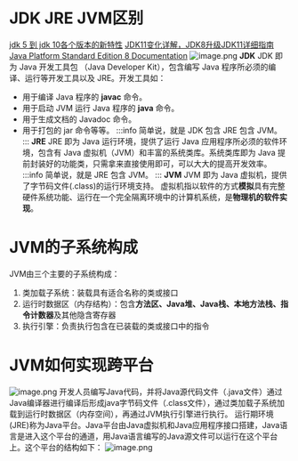# JDK  JRE  JVM区别
[jdk 5 到 jdk 10各个版本的新特性](https://www.jianshu.com/p/37b52f1ebd4a)
[JDK11变化详解，JDK8升级JDK11详细指南](https://www.jianshu.com/p/81b65eded96c)
[Java Platform Standard Edition 8 Documentation](http://doc.canglaoshi.org/jdk8/docs/index.html)
![image.png](https://cdn.nlark.com/yuque/0/2023/png/32682386/1674570758862-9ee8e50d-75e6-4d16-9985-54c7efadb7ea.png#averageHue=%23dca01f&clientId=udd3b635b-eaca-4&from=paste&height=642&id=u393bce96&originHeight=642&originWidth=959&originalType=binary&ratio=1&rotation=0&showTitle=false&size=59419&status=done&style=none&taskId=u76b81d9a-9a83-492d-bcd0-e1bbb6d96b8&title=&width=959)
**JDK**
JDK 即为 Java 开发工具包 （Java Developer Kit），包含编写 Java 程序所必须的编译、运行等开发工具以及 JRE。开发工具如：

- 用于编译 Java 程序的 **javac** 命令。
- 用于启动 JVM 运行 Java 程序的 **java** 命令。
- 用于生成文档的 Javadoc 命令。
- 用于打包的 jar 命令等等。
:::info
简单说，就是 JDK 包含 JRE 包含 JVM。
:::
**JRE**
JRE 即为 Java 运行环境，提供了运行 Java 应用程序所必须的软件环境，包含有 Java 虚拟机（JVM）和丰富的系统类库。系统类库即为 Java 提前封装好的功能类，只需拿来直接使用即可，可以大大的提高开发效率。
:::info
简单说，就是 JRE 包含 JVM。
:::
**JVM**
JVM 即为 Java 虚拟机，提供了字节码文件(.class)的运行环境支持。
虚拟机指以软件的方式**模拟**具有完整硬件系统功能、运行在一个完全隔离环境中的计算机系统，是**物理机的软件实现**。
# JVM的子系统构成
JVM由三个主要的子系统构成：

1. 类加载子系统：装载具有适合名称的类或接口
2. 运行时数据区（内存结构）：包含**方法区、Java堆、Java栈、本地方法栈、指令计数器**及其他隐含寄存器
3. 执行引擎：负责执行包含在已装载的类或接口中的指令

# JVM如何实现跨平台
![image.png](https://cdn.nlark.com/yuque/0/2023/png/32682386/1681995950033-25184ec9-09a8-47f9-8c2d-41be9022f4a3.png#averageHue=%23f3f3f3&clientId=u2f86ceb2-8105-4&from=paste&id=u8a1eefbc&originHeight=397&originWidth=529&originalType=url&ratio=1.5&rotation=0&showTitle=false&size=29941&status=done&style=none&taskId=u3f8e69c2-374e-4767-a313-48434ab3237&title=)
开发人员编写Java代码，并将Java源代码文件（.java文件）通过Java编译器进行编译后形成java字节码文件（.class文件），通过类加载子系统加载到运行时数据区（内存空间），再通过JVM执行引擎进行执行。
运行期环境(JRE)称为Java平台。Java平台由Java虚拟机和Java应用程序接口搭建，Java语言是进入这个平台的通道，用Java语言编写的Java源文件可以运行在这个平台上。这个平台的结构如下：
![image.png](https://cdn.nlark.com/yuque/0/2023/png/32682386/1681996254732-ef62cc9c-a156-4126-868e-dbb9dbe87338.png#averageHue=%23bebbb7&clientId=u2f86ceb2-8105-4&from=paste&id=ud6b1e2c4&originHeight=251&originWidth=609&originalType=url&ratio=1.5&rotation=0&showTitle=false&size=18014&status=done&style=none&taskId=u5997b07a-394f-42e6-a610-4e719f1ab3a&title=)



